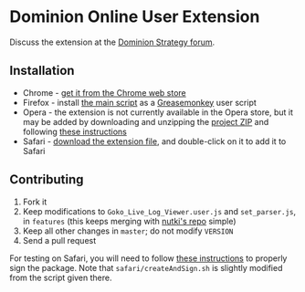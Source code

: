 Dominion Online User Extension
==============================

Discuss the extension at the [Dominion Strategy forum](http://goo.gl/4muRB).


Installation
------------
- Chrome - [get it from the Chrome web store](http://goo.gl/Y9AK5)
- Firefox - install [the main script](https://github.com/michaeljb/Goko-Live-Log-Viewer/raw/master/Goko_Live_Log_Viewer.user.js) as a [Greasemonkey](https://addons.mozilla.org/en-US/firefox/addon/greasemonkey/) user script
- Opera - the extension is not currently available in the Opera store, but it may be added by downloading and unzipping the [project ZIP](https://github.com/michaeljb/Goko-Live-Log-Viewer/archive/master.zip) and following [these instructions](http://dev.opera.com/extension-docs/tut_basics.html#step_4_testing_your_extension)
- Safari - [download the extension file](http://goo.gl/aSxi9), and double-click on it to add it to Safari

Contributing
------------
1. Fork it
2. Keep modifications to `Goko_Live_Log_Viewer.user.js` and `set_parser.js`, in `features` (this keeps merging with [nutki's repo](github.com/nutki/Goko-Live-Log-Viewer) simple)
3. Keep all other changes in `master`; do not modify `VERSION`
4. Send a pull request

For testing on Safari, you will need to follow [these instructions](http://blog.streak.com/2013/01/how-to-build-safari-extension.html) to properly sign the package. Note that `safari/createAndSign.sh` is slightly modified from the script given there.
